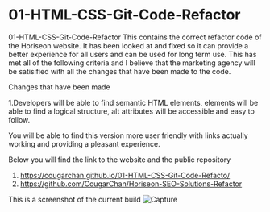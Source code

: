 # 01-HTML-CSS-Git-Code-Refactor
01-HTML-CSS-Git-Code-Refactor This contains the correct refactor code of the Horiseon website. It has been looked at and fixed so it can provide a better experience for all users and can be used for long term use.  This has met all of the following criteria and I believe that the marketing agency will be satisified with all the changes that have been made to the code. 

Changes that have been made

1.Developers will be able to find semantic HTML elements, elements will be able to find a logical structure, alt attributes will be accessible and easy to follow.

You will be able to find this version more user friendly with links actually working and providing a pleasant experience.

Below you will find the link to the website and the public repository

1. https://cougarchan.github.io/01-HTML-CSS-Git-Code-Refacto/
2. https://github.com/CougarChan/Horiseon-SEO-Solutions-Refactor


This is a screenshot of the current build
![Capture](https://user-images.githubusercontent.com/93087137/147419605-5c700439-5702-46fd-8f0e-4acb481a6abe.PNG)
